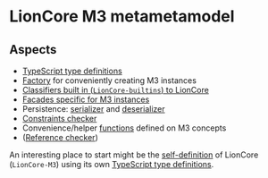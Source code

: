 # LionCore M3 metametamodel


## Aspects

* [TypeScript type definitions](./types.ts)
* [Factory](./factory.ts) for conveniently creating M3 instances
* [Classifiers built in (`LionCore-builtins`) to LionCore](./builtins.ts)
* [Facades specific for M3 instances](./facade.ts)
* Persistence: [serializer](./serializer.ts) and [deserializer](./deserializer.ts)
* [Constraints checker](./constraints.ts)
* Convenience/helper [functions](./functions.ts) defined on M3 concepts
* ([Reference checker](./reference-checker.ts))

An interesting place to start might be the [self-definition](./lioncore.ts) of LionCore (`LionCore-M3`) using its own [TypeScript type definitions](./types.ts).

